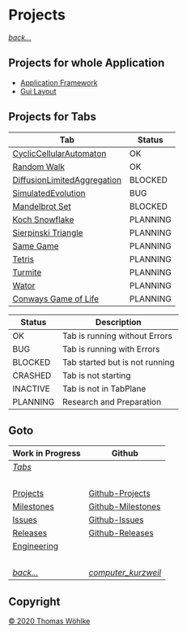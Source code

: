 # Projects

*[back...](README.md)* 

## Projects for whole Application
* [Application Framework](https://github.com/Computer-Kurzweil/computer_kurzweil/projects/4)
* [Gui Layout](https://github.com/Computer-Kurzweil/computer_kurzweil/projects/5)

## Projects for Tabs
| Tab                                                                                              | Status   |
|--------------------------------------------------------------------------------------------------|----------|
| [CyclicCellularAutomaton](https://github.com/Computer-Kurzweil/computer_kurzweil/projects/2)     | OK       |
| [Random Walk](https://github.com/Computer-Kurzweil/computer_kurzweil/projects/7)                 | OK       |
| [DiffusionLimitedAggregation](https://github.com/Computer-Kurzweil/computer_kurzweil/projects/1) | BLOCKED  |
| [SimulatedEvolution](https://github.com/Computer-Kurzweil/computer_kurzweil/projects/3)          | BUG      |
| [Mandelbrot Set](https://github.com/Computer-Kurzweil/computer_kurzweil/projects/6)              | BLOCKED  |
| [Koch Snowflake](https://github.com/Computer-Kurzweil/computer_kurzweil/projects/7)              | PLANNING |
| [Sierpinski Triangle](https://github.com/Computer-Kurzweil/computer_kurzweil/projects/7)         | PLANNING |
| [Same Game](https://github.com/Computer-Kurzweil/computer_kurzweil/projects/7)                   | PLANNING |
| [Tetris](https://github.com/Computer-Kurzweil/computer_kurzweil/projects/7)                      | PLANNING |
| [Turmite](https://github.com/Computer-Kurzweil/computer_kurzweil/projects/7)                     | PLANNING |
| [Wator](https://github.com/Computer-Kurzweil/computer_kurzweil/projects/7)                       | PLANNING |
| [Conways Game of Life](https://github.com/Computer-Kurzweil/computer_kurzweil/projects/7)        | PLANNING |

| Status    | Description                    |
|-----------|--------------------------------|
| OK        | Tab is running without Errors  |
| BUG       | Tab is running with Errors     |
| BLOCKED   | Tab started but is not running |
| CRASHED   | Tab is not starting            |
| INACTIVE  | Tab is not in TabPlane         |
| PLANNING  | Research and Preparation       |


## Goto
| Work in Progress                | Github                                                                                 |
|---------------------------------|----------------------------------------------------------------------------------------|
| *[Tabs](Tabs.md)*               | &nbsp;                                                                                 |
| &nbsp;                          | &nbsp;                                                                                 |
| [Projects](Projects.md)         | [Github-Projects](https://github.com/Computer-Kurzweil/computer_kurzweil/projects)     |
| [Milestones](Milestones.md)     | [Github-Milestones](https://github.com/Computer-Kurzweil/computer_kurzweil/milestones) |
| [Issues](Issues.md)             | [Github-Issues](https://github.com/Computer-Kurzweil/computer_kurzweil/issues)         |
| [Releases](Releases.md)         | [Github-Releases](https://github.com/Computer-Kurzweil/computer_kurzweil/releases)     |
| [Engineering](Engineering.md)   | &nbsp;                                                                                 |
| &nbsp;                          | &nbsp;                                                                                 |
| *[back...](../../../README.md)* | *[computer_kurzweil](https://github.com/Computer-Kurzweil/computer_kurzweil)*          |

## Copyright
[&copy; 2020 Thomas W&ouml;hlke](LICENSE.code.md)
